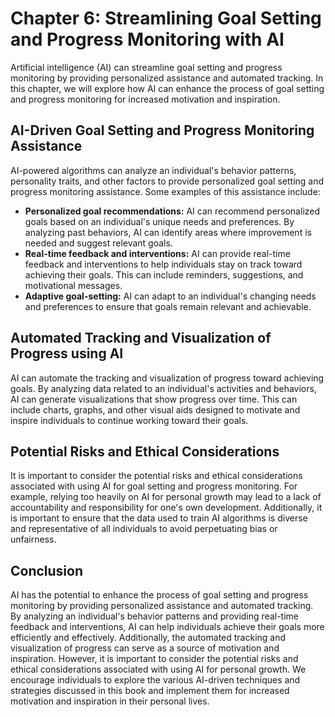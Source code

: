 Chapter 6: Streamlining Goal Setting and Progress Monitoring with AI
====================================================================

Artificial intelligence (AI) can streamline goal setting and progress monitoring by providing personalized assistance and automated tracking. In this chapter, we will explore how AI can enhance the process of goal setting and progress monitoring for increased motivation and inspiration.

AI-Driven Goal Setting and Progress Monitoring Assistance
---------------------------------------------------------

AI-powered algorithms can analyze an individual's behavior patterns, personality traits, and other factors to provide personalized goal setting and progress monitoring assistance. Some examples of this assistance include:

* **Personalized goal recommendations:** AI can recommend personalized goals based on an individual's unique needs and preferences. By analyzing past behaviors, AI can identify areas where improvement is needed and suggest relevant goals.
* **Real-time feedback and interventions:** AI can provide real-time feedback and interventions to help individuals stay on track toward achieving their goals. This can include reminders, suggestions, and motivational messages.
* **Adaptive goal-setting:** AI can adapt to an individual's changing needs and preferences to ensure that goals remain relevant and achievable.

Automated Tracking and Visualization of Progress using AI
---------------------------------------------------------

AI can automate the tracking and visualization of progress toward achieving goals. By analyzing data related to an individual's activities and behaviors, AI can generate visualizations that show progress over time. This can include charts, graphs, and other visual aids designed to motivate and inspire individuals to continue working toward their goals.

Potential Risks and Ethical Considerations
------------------------------------------

It is important to consider the potential risks and ethical considerations associated with using AI for goal setting and progress monitoring. For example, relying too heavily on AI for personal growth may lead to a lack of accountability and responsibility for one's own development. Additionally, it is important to ensure that the data used to train AI algorithms is diverse and representative of all individuals to avoid perpetuating bias or unfairness.

Conclusion
----------

AI has the potential to enhance the process of goal setting and progress monitoring by providing personalized assistance and automated tracking. By analyzing an individual's behavior patterns and providing real-time feedback and interventions, AI can help individuals achieve their goals more efficiently and effectively. Additionally, the automated tracking and visualization of progress can serve as a source of motivation and inspiration. However, it is important to consider the potential risks and ethical considerations associated with using AI for personal growth. We encourage individuals to explore the various AI-driven techniques and strategies discussed in this book and implement them for increased motivation and inspiration in their personal lives.
